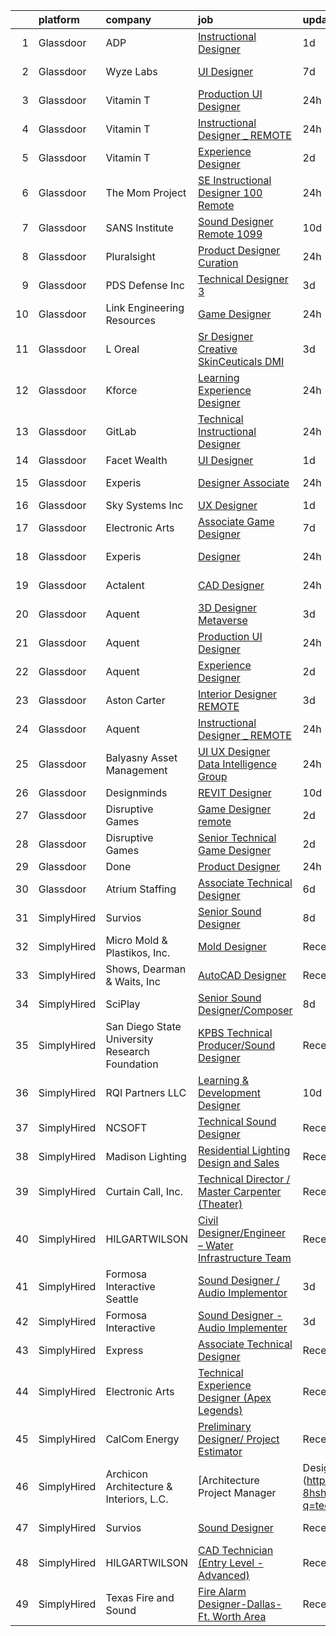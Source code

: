 

|    | platform    | company                                        | job                                                                                                                                                                                                                                                                                                                                                                                                                                                                                                                                                                                                                                                                                                                                                                                                                                                                                                                                                                                                                                                                                                                                                                                                                                                                                                                                                                                                                                                                                                                                                                      | update_time   | location              |
|---:|:------------|:-----------------------------------------------|:-------------------------------------------------------------------------------------------------------------------------------------------------------------------------------------------------------------------------------------------------------------------------------------------------------------------------------------------------------------------------------------------------------------------------------------------------------------------------------------------------------------------------------------------------------------------------------------------------------------------------------------------------------------------------------------------------------------------------------------------------------------------------------------------------------------------------------------------------------------------------------------------------------------------------------------------------------------------------------------------------------------------------------------------------------------------------------------------------------------------------------------------------------------------------------------------------------------------------------------------------------------------------------------------------------------------------------------------------------------------------------------------------------------------------------------------------------------------------------------------------------------------------------------------------------------------------|:--------------|:----------------------|
|  1 | Glassdoor   | ADP                                            | [Instructional Designer](https://www.glassdoor.com/partner/jobListing.htm?pos=106&ao=1110586&s=58&guid=00000181044bee1bb9c497f3e9d2a87b&src=GD_JOB_AD&t=SR&vt=w&cs=1_e394f5d7&cb=1653634494409&jobListingId=1007893636541&cpc=6FC5BA77C9A4CD78&jrtk=3-0-1g424nri3ptu6801-1g424nrigq0ta800-f252b2e9089fee01--6NYlbfkN0AR2uNjmkBsLhUbDGGe1Qsc_-HvGcpoGDKt9Hy0U0DCLSdHC2U1oG7umOo31-6EPHL_Brxb9JjT8xwIH3DvF6rmOyR4pq3Q8psivnmnFXUdroXc2ceePog5cuJIEjH1v78PtABvGOLeAFxGFN37qlFtKwLwMEapAt4hU4F435o-4r-QucPNez2kmuAC__Kf_4eDCzku3i3aHSmZZk_9hT7Z--p2f0GJerTlh7ysXnxTeclIOgF8mINXuFb6o9hEYbCBqZGUjKa5olkKatpI0FMFIYtwXEqNduMDEfOvPKwckcKZCCCxsxH73qZeoUf7Jqyj7rxOmYzb6Z_omBROJpGnMNLntnjbroWrqPI2q1Z92vFOHHJgTcCVXMV1ap1Fpe9hkB35zOSA8G1lIbvUdRaPhtkphRESg6m9Lh0dAI_SJAVzpw_iP5N4Xc2QBgMXyzhpvJEEoZxEdHyHUqy4rcIhPYqRKMD39PbgyTNr2JoQ5hmVNHzd_fnzjQfrVAylJGIgoZ7jPUxJrLdm_2YiZyPDhHsH7B7eDMttCK6TFkqjqoeEiKZ6mN2R2vg8ZEK2hcR0Q3Z-KRhHScc1w-8wi6WpT0QoXLjh64z0_JeZG-hG2liqihnmZDSaXbzEvHTUK3q54G-KbNL2SyefJmRELBUExP0vHfbJexJfLxvT0GfYsi1mxmSzHAxWUUkjouKBHmbaFxDsW5MButDytFTOr1htHQdaMeZqUCXoHOJmc0HXO-F6DifQpDkOiqTtZJQmVwczgrrjufrpsjgNHI2CxX7Y62ydQ8Hx0GUWGSirgKf_GEiLAP-_YoJWMXTOl9wqf5yTlr71TfGGHd-kaCTKA6sU-GScWJVAMxpMuaPBDo9KboKCvEd5YSr3Jrt9HJgRqXYikVA1qnRuobrDt9ynWjah_SSoXmp3tPcoR9HwdKiWI2o_M_RnPJXbkbv8bD1o_pVSiEXrQAiQP8vhQviYyhOj9laLj5FdgxzE3e7-EpewGq1TNBf2SIf3Y-YeluXcLrlz3w4pfOswtOSHMpk8h6NIVIdQiYOfOLxfbMck9DKlXccMX4BzNmFS6k7sRU-wVEqUgFb8_CnwpnlmQPITOmEGJ6RJVYFQDEVXmatZ0xEbJkdfUoTPR-W5zRWW5meHNii3xziZo8VktngCNMU-zTu2O3mjzfqvTmC6SorUXvbD_g%3D%3D) | 1d            | El Paso, TX           |
|  2 | Glassdoor   | Wyze Labs                                      | [UI Designer](https://www.glassdoor.com/partner/jobListing.htm?pos=130&ao=1136043&s=58&guid=00000181044bee1bb9c497f3e9d2a87b&src=GD_JOB_AD&t=SR&vt=w&cs=1_8636661a&cb=1653634494412&jobListingId=1007877852030&jrtk=3-0-1g424nri3ptu6801-1g424nrigq0ta800-ff07746c0d5c6f9d-)                                                                                                                                                                                                                                                                                                                                                                                                                                                                                                                                                                                                                                                                                                                                                                                                                                                                                                                                                                                                                                                                                                                                                                                                                                                                                             | 7d            | Kirkland, WA          |
|  3 | Glassdoor   | Vitamin T                                      | [Production  UI  Designer](https://www.glassdoor.com/partner/jobListing.htm?pos=111&ao=1110586&s=58&guid=00000181044bee1bb9c497f3e9d2a87b&src=GD_JOB_AD&t=SR&vt=w&cs=1_1cfa66e4&cb=1653634494410&jobListingId=1007896614953&cpc=654405A9B1E0A9F5&jrtk=3-0-1g424nri3ptu6801-1g424nrigq0ta800-5adc315e5e595a80--6NYlbfkN0DMrcEu7yrtATojKJA7cEzGQ3FdRGWLh0CZQInL4ECGI6k5tN82kdM0OKoro5eXmjrIH_8JlRMO7DBQl7AN6ytiq77Z6v7UeZ80BRvvDpHChSjzw3Q3ApckQPIGavq1FEmPD2jQSXj3otZXAP2SAog0uFopwqRyKmCCUqjnU-a7M52IOsrPrDlWSt7ZcopZGJNoIJnZU7MG_JBJivFPJc1KM_etcnH3Jgr4cxK1_jKaKNJR82Gn_Yp3TSGDeMZpV5UngbbrZgbEvSl5oeGUxrdbQ9ikqM4yeK6-ciOJT2fqv8hfLAv8VMHF5tkZf3gFgCZrvuJrw0EsInZVT9SsCb8SeTHIxhw6ENJjMu8tt2EHUvjvek0Fl7s9-uavZ0rRNuPlUVrmCkWUl0jaSXIEVrnaNfT8QyvrN4YdvEWKIm-64s2g7FUWjxOH6yZl_qbhPAJKr7zF4B1LWo9TRlAlUgsQ)                                                                                                                                                                                                                                                                                                                                                                                                                                                                                                                                                                                                                                                                                                                                                           | 24h           | Remote                |
|  4 | Glassdoor   | Vitamin T                                      | [Instructional Designer _ REMOTE](https://www.glassdoor.com/partner/jobListing.htm?pos=109&ao=1110586&s=58&guid=00000181044bee1bb9c497f3e9d2a87b&src=GD_JOB_AD&t=SR&vt=w&cs=1_b2d1d2e4&cb=1653634494410&jobListingId=1007895177205&cpc=3BA4CE39D5B5DEF5&jrtk=3-0-1g424nri3ptu6801-1g424nrigq0ta800-ae0ac043aa2ef5cc--6NYlbfkN0DMrcEu7yrtATojKJA7cEzGQ3FdRGWLh0CZQInL4ECGI6k5tN82kdM0cJmh4vC7GgiNjTyGYUv2f7jzhneocTZUNP5MWRuOhIBKkGGb1apBs74H8stAXYUrJeq3n16SI1jp3_rcni5BbWfN-Mw5WVZ6dMhlhX4ZdNeCH0wCtD1xOUUI6dyYokqZH7FPFcVjA_ecKSOTBemq62qvMRNDeqBxkq8kgmpmOFEufAjFCx_BdPxaW6uF0vsec6hbaMrDu_JaWQfTDoAmiCYkXP97wekk6iGukA2STVkQ7rO2Uz-VLxnaDV4LLkvjmE6qq479oXBfmKjovzz-y7NXW-YgKyEHD4MXBQLdQqSmnZFdhHl_M0SWFO9IC-WWXKp9OBS5L0qHrTnACxvNzPyQeexoShPExwBaECNRrb_zwHFcqpnW9ly0ilAbHPR7fUKu1BGigjGsO0U-E9SdyDH7PkabBeKqurl7chYY93o%3D)                                                                                                                                                                                                                                                                                                                                                                                                                                                                                                                                                                                                                                                                                                                                      | 24h           | White Plains, NY      |
|  5 | Glassdoor   | Vitamin T                                      | [Experience Designer](https://www.glassdoor.com/partner/jobListing.htm?pos=115&ao=1110586&s=58&guid=00000181044bee1bb9c497f3e9d2a87b&src=GD_JOB_AD&t=SR&vt=w&cs=1_a26b16b6&cb=1653634494411&jobListingId=1007889385968&cpc=C4A69CCDBB3B9599&jrtk=3-0-1g424nri3ptu6801-1g424nrigq0ta800-cc7fbc6af46726f6--6NYlbfkN0DMrcEu7yrtATojKJA7cEzGQ3FdRGWLh0CZQInL4ECGI6k5tN82kdM0OKoro5eXmjrjnWJRN5U6SbGEL9tSfC9mv23d7b5e5oy0alTP_YQeeg0BPGe1duFmDCpiHCQycXb7_ap8CmmzEuqThC5jBVNUCSqWyai221cS7s5uk8ZpaVhWMCnTcQpWi45Nr3PI61-vgV0BPP2sICy71SnpMLx_bv1bRonqD3-5GKqQYpOkWCRyBAhw1Hs3Cpi0odYUOswZ46oM2uLurpKYLNqerK07K5EL9rwX8t2xuAQjm-5qhnvkPz0OCBDKBdyl8gQk-i2y-0gNsQVXSqhq9HwZKi2Qtqa3hvahcri8fmnd83YKJaB6pLVW9Vntc3V3aOhUKpO9fNMZEWAgz9VLzWNkNiA-qZgqabtL8o11tGQ7ibpqRf_MC8vic5EDcn7Q792qO1A0M7gSKfR6gdD5S3tDRm5Z)                                                                                                                                                                                                                                                                                                                                                                                                                                                                                                                                                                                                                                                                                                                                                                | 2d            | Remote                |
|  6 | Glassdoor   | The Mom Project                                | [SE Instructional Designer  100  Remote ](https://www.glassdoor.com/partner/jobListing.htm?pos=108&ao=1110586&s=58&guid=00000181044bee1bb9c497f3e9d2a87b&src=GD_JOB_AD&t=SR&vt=w&cs=1_55be93df&cb=1653634494409&jobListingId=1007895516807&cpc=FAE5E775D180B2FB&jrtk=3-0-1g424nri3ptu6801-1g424nrigq0ta800-50173e1119afbbb4--6NYlbfkN0BDp_epf89aHDQhKpPegNJQ_ldQpEFZQsM9OcONMGxWx6pU56EKHF58QjVdAUvn2gUZNkPqlyfXKd8zzqIBNFIrY2Thx5tIDW2Mdia1CGonWdT_FOZlgqpiJoK2JiLeNSA6eR3LgImjfKFFyEFKT674QInKgvSn56mAHBhWJLqMQBRhue2v3WGTFra9hl7pdwJyqdGvr9WMb7wJtLLNhDIp5qBGh90ZZniwDrAiEzdBjijHu6L-4RUM2Ct9xgB2G-wQQGL7GYmvgyfvnVOba4amCEvomGphGtFSXEzn_4qIhMBwS8dkoA9uxMxj1lkzMFdefLwzw2K_6ijDKumDsyNEXz2vxbfljxqdAEQSTE4g6YwYDceigpfvh7OINar6cG5EpdmMHgcI1bnBxvPzvOs5v62nphEqELXTrGSeNf1ZTsE9MlnW9g-mUduWSorEholLVPOqWEKgyBZhAAN8IGeldF9kCPFdly3hnF_RJQf-8-ZlegVcWgbKU1soFE9HPC3p7tu011O_GNeBuxjYUt-yCbVFyG1cy2mMQH2GHV70YIHUoVZ6esYQbINm6M3PBN9LvCkbSnv8lBJlI6onOy7P)                                                                                                                                                                                                                                                                                                                                                                                                                                                                                                                                                                                                            | 24h           | Remote                |
|  7 | Glassdoor   | SANS Institute                                 | [Sound Designer  Remote   1099 ](https://www.glassdoor.com/partner/jobListing.htm?pos=125&ao=1136043&s=58&guid=00000181044bee1bb9c497f3e9d2a87b&src=GD_JOB_AD&t=SR&vt=w&ea=1&cs=1_ee646745&cb=1653634494412&jobListingId=1007868278827&jrtk=3-0-1g424nri3ptu6801-1g424nrigq0ta800-d1cba237f2f3cf9b-)                                                                                                                                                                                                                                                                                                                                                                                                                                                                                                                                                                                                                                                                                                                                                                                                                                                                                                                                                                                                                                                                                                                                                                                                                                                                     | 10d           | Bethesda, MD          |
|  8 | Glassdoor   | Pluralsight                                    | [Product Designer   Curation](https://www.glassdoor.com/partner/jobListing.htm?pos=129&ao=1136043&s=58&guid=00000181044bee1bb9c497f3e9d2a87b&src=GD_JOB_AD&t=SR&vt=w&cs=1_163096b3&cb=1653634494412&jobListingId=1007896053841&jrtk=3-0-1g424nri3ptu6801-1g424nrigq0ta800-94d155829fde0c2a-)                                                                                                                                                                                                                                                                                                                                                                                                                                                                                                                                                                                                                                                                                                                                                                                                                                                                                                                                                                                                                                                                                                                                                                                                                                                                             | 24h           | Remote                |
|  9 | Glassdoor   | PDS Defense  Inc                               | [Technical Designer 3](https://www.glassdoor.com/partner/jobListing.htm?pos=120&ao=1110586&s=58&guid=00000181044bee1bb9c497f3e9d2a87b&src=GD_JOB_AD&t=SR&vt=w&ea=1&cs=1_df53e0bc&cb=1653634494411&jobListingId=1007886826969&cpc=451933188B21919D&jrtk=3-0-1g424nri3ptu6801-1g424nrigq0ta800-e27037b3a3c06317--6NYlbfkN0BLQ6hkz6GMEPsiDV6dZwFY4wMBUE_AioakCFmtqBrqGrxCtQ4UOaWb1H3TF5yZ3thIc9NoNvgwMbenyPCCFy-WpDzaGVa7Ap7PHVyO0FtIRZqwlopsuhyn1ZtVhdLwN8nUN_pKLFw7zlYP8NylaQS3yCxMvArpcs-gRT25AumNFGoXgbmwXFVlQX7j7dPNMX8xjpOC-PjBZUM52T2tszugJL42YZxowJPtsZlDtWms8yGkbFac_p_oAZhuvK4p_anImdjBxcPUcQrYqgYzSKtFMG8XV97vXMunZTEvdiTgqEFT8vPEMTFmiRb1ap5hdBCxzkK3FjgYyo15UgWF9QHkcEO7CDvRtNBwR-S8g8IW6l7IXyh3XKhjYp_aghV1LpS5_WuRDsZKHfjMY80taUKC5tPpoK_Y1i7roupivhboyGpTR5J1kqSVwzah6Lm8SoFFwITbE1c6Eg0I4rEZ-DQQPjpryjcXDlykLGCKZZF3StIM-9S2FX4hgkzxJAP2M6_SmmA2p3S_yw%3D%3D)                                                                                                                                                                                                                                                                                                                                                                                                                                                                                                                                                                                                                                                                                              | 3d            | Fort Walton Beach, FL |
| 10 | Glassdoor   | Link Engineering Resources                     | [Game Designer](https://www.glassdoor.com/partner/jobListing.htm?pos=102&ao=1110586&s=58&guid=00000181044bee1bb9c497f3e9d2a87b&src=GD_JOB_AD&t=SR&vt=w&ea=1&cs=1_da44f0d6&cb=1653634494408&jobListingId=1007895046332&cpc=1641D5D5536C06B6&jrtk=3-0-1g424nri3ptu6801-1g424nrigq0ta800-bab08b7fb23a502c--6NYlbfkN0Bi59PLG-jaZxWB8GcNlFEjak-PLT4xOp0eHqHcFBwCFKYYVTHzP0Rnc5QgJR-JH1VJx929e_qIf5MtydOsPf3gJA99b_7LVJKZGboLaB8qxXuuGqZH56yaHO-7s0bJB_sa2qwce-d3mn174xDQL3-rTEHyXQDXzXJyteH8lYK6xMWLZQW-WluWnZQlW8sPsKwe8DVeIZVj-ICeWt3eG9V5DLEJHaH0syhX7OxcvmxWJkUwu6klOaZfXVNcUqHfsovY9np-S66TEZVZ3KZgRGHgzZs807_hDDMYxJGGclznryMxtKBH4DQZEGGrYcW1tDPDHMRoEIwusToTcEgUbjsab2cSgHooDCCIVKcVXBIy39hWhxfsMJ75Lei_J63CeBYBJMAGYSLcE9t0tqvthyZa5llB8P1i6HTyKu1bypICG6I9F_IZ3cxBR5SxRlVfUKAryE1WUqZhKHWJXyfcLT0BNKooJaRxmulqsnFd6mccYmI2GLiadcu-I9cfDw4fqhCt_nEW1ur5Bw%3D%3D)                                                                                                                                                                                                                                                                                                                                                                                                                                                                                                                                                                                                                                                                                                     | 24h           | Philadelphia, PA      |
| 11 | Glassdoor   | L Oreal                                        | [Sr Designer   Creative  SkinCeuticals DMI](https://www.glassdoor.com/partner/jobListing.htm?pos=107&ao=1110586&s=58&guid=00000181044bee1bb9c497f3e9d2a87b&src=GD_JOB_AD&t=SR&vt=w&cs=1_826168e5&cb=1653634494409&jobListingId=1007885835402&cpc=AC285F3A3ECA6BB0&jrtk=3-0-1g424nri3ptu6801-1g424nrigq0ta800-1869f02ba3e9a7eb--6NYlbfkN0B--xwTx5z5GtX4kwB4PKln9ei78TGhUZ0jXbBonS0qzEhzYeEaBt0GkTPTcdrr5Mm-Nb9vhJCvkiJAfwO_tOeYkGRIraKXWui21JxDofnfJlxl5zwQ8DzoK5DCKfZnXLdvVBkwPvU5SizHutTM7c1ErUgWlmLmv-nYNQ2iVcw0yi3T-crsn8fJyk_Y3CvSHcIaiYuBaT-XWJJEz__ErGAxeH73Ze4DAvFStjrCt37suXgrDmj0lX8WVwya41EqoH6IzA0TsLsSyBmkM02rN5JA8NWO9saDlaVDCFx3U9L9haA7Qs24ayZ4y2G31PrFT0IerBGsxDNNmE2wmYKeMwFrmROo4uroY-lM2WqCAQ84zvkAgdxgUOtG1VZb3Yd4QtwvLfkmdyT-ISaE4FNCPxJg_Gv6EZJldi-rf_9SAoBiUQn26N-FVZxmfNEO9qxtit0EatODb01OyUdq3tpi8hUrb9p0qAhHQM0PgflG0F_zvQlJkS_lZ_kd3M7dR2-QieAlrltDx1p11XK6fsmvj-i4LDWTsTUHCtU%3D)                                                                                                                                                                                                                                                                                                                                                                                                                                                                                                                                                                                                                                                            | 3d            | New York, NY          |
| 12 | Glassdoor   | Kforce                                         | [Learning Experience Designer](https://www.glassdoor.com/partner/jobListing.htm?pos=112&ao=1110586&s=58&guid=00000181044bee1bb9c497f3e9d2a87b&src=GD_JOB_AD&t=SR&vt=w&cs=1_e032642f&cb=1653634494410&jobListingId=1007894829872&cpc=A65DF3A704A48F9B&jrtk=3-0-1g424nri3ptu6801-1g424nrigq0ta800-e70df99b113fc1bc--6NYlbfkN0C5IatSLh_Ak1q39eQQoPIxD737RW9NeiYGvIRXkrLjEBkC4LI6KweF0vk9JRHgKW9XH5qauQOFmpPlgq4DT3hsHtXv7kV8TKz6-YDoLYWd6JrkrEnUa-BSXxuKA45WHZC5OLzCJ-ENiRb26iQjOFSWdjTKE0J6yL5l3JuTsGvRDO4PuJAkRtLIdcsCFGy-8vk1uuDojyH_s8D3zGEZ9OPMVxs0JzTamYU1hYoxllICLfm-EjaQdo5Qi1FiBEm8jDKl45uaRi2ncm6Vsy1bx7fWQW_gwys8WSbzmTZ9rkU2eGKx82TIIpW_AHyfXjGOTm31ouqHLSptohImRSJcRYFO9GXBqW6LhWn5cKi16OS8UVz7UVPZSH-T_QXjLhU_l9uT3p-Q5qayJyjlBlrDQazhvpPqx4a-yMprcr_3QIWkQ8ZJxcLOl6FiuKEIlJ4ColzerLUijJC9J7-wl-hVY4jq_dk4lyF62qe1LKT8u0Xf2gI1amk-s2KoBsSmsBSgWHv8D0Bfj4kzVD5Vx1-jXPFThePSUey2nafSCHIDrgTKh-ntkCtgII4zxotl__TLbeOzEon_b5R8V2aHOCHGqrycW9qgssoKjqFfzfByM4pOzw%3D%3D)                                                                                                                                                                                                                                                                                                                                                                                                                                                                                                                                                                                           | 24h           | Weston, FL            |
| 13 | Glassdoor   | GitLab                                         | [Technical Instructional Designer](https://www.glassdoor.com/partner/jobListing.htm?pos=122&ao=1136043&s=58&guid=00000181044bee1bb9c497f3e9d2a87b&src=GD_JOB_AD&t=SR&vt=w&cs=1_9d4cc71a&cb=1653634494411&jobListingId=1007896061504&jrtk=3-0-1g424nri3ptu6801-1g424nrigq0ta800-db32688c7d482578-)                                                                                                                                                                                                                                                                                                                                                                                                                                                                                                                                                                                                                                                                                                                                                                                                                                                                                                                                                                                                                                                                                                                                                                                                                                                                        | 24h           | Remote                |
| 14 | Glassdoor   | Facet Wealth                                   | [UI Designer](https://www.glassdoor.com/partner/jobListing.htm?pos=123&ao=1136043&s=58&guid=00000181044bee1bb9c497f3e9d2a87b&src=GD_JOB_AD&t=SR&vt=w&ea=1&cs=1_092cd41a&cb=1653634494411&jobListingId=1007893124412&jrtk=3-0-1g424nri3ptu6801-1g424nrigq0ta800-4861e9d5d0368dc2-)                                                                                                                                                                                                                                                                                                                                                                                                                                                                                                                                                                                                                                                                                                                                                                                                                                                                                                                                                                                                                                                                                                                                                                                                                                                                                        | 1d            | Remote                |
| 15 | Glassdoor   | Experis                                        | [Designer Associate](https://www.glassdoor.com/partner/jobListing.htm?pos=101&ao=1110586&s=58&guid=00000181044bee1bb9c497f3e9d2a87b&src=GD_JOB_AD&t=SR&vt=w&ea=1&cs=1_9271e8cf&cb=1653634494408&jobListingId=1007894777082&cpc=C90BE282B3FA86B5&jrtk=3-0-1g424nri3ptu6801-1g424nrigq0ta800-0a15dc2e550e8df7--6NYlbfkN0DWDf3A5gbeeAW_iY9GwMRM7FYB9LEmwxvc0ttZO31xV2LbxSGMD1aOMOomcEO5N52NHOnzgGQYnajqQG5Nxh7b3VPvua2Po3hvVNJuo81-1TW9yI1m21QydMJHDKlh6u03g9gCTBPMGKo3Xex4moimRgDkHvzu5P8LSHB8SRpNRw0hDfurd46X2j8gFDX94Tmc7yEerqZotqB_2SDqYGSNMIj0q0lpAXiU6ha6mOBSvywyKeIrG20CFLv2CmUCY3cMOhkU_54zvEmEuc8JRO6OCdbVLaJpvJiZIXgXc8eiK56qS0jBG9i-F9orHqQJb-Gfbc9kJhnhW0d02rE4wAiUCZBQugyCSA77W3123xGPWGMk36iHmNDaFr_iZu-CPj-dVBrq-6YnhkL7XqXLQMKH3skqzwiR1pQi_Pjmtr2dXSga97pue_iEm-R-fc6pW6jAy2s8nemkoK1hCYGHNPU3D2PbBvIR_KHj6OF-M88OMUoieLFEdCeDR7ispcmOTepyUI9yOECecw%3D%3D)                                                                                                                                                                                                                                                                                                                                                                                                                                                                                                                                                                                                                                                                                                | 24h           | Arkansas City, TX     |
| 16 | Glassdoor   | Sky Systems Inc                                | [UX Designer](https://www.glassdoor.com/partner/jobListing.htm?pos=114&ao=1110586&s=58&guid=00000181044bee1bb9c497f3e9d2a87b&src=GD_JOB_AD&t=SR&vt=w&ea=1&cs=1_07a424fb&cb=1653634494411&jobListingId=1007892590924&cpc=8795CF9063CD573D&jrtk=3-0-1g424nri3ptu6801-1g424nrigq0ta800-add3dfdf096a071c--6NYlbfkN0Bb14AWJKlW1v57KjlSVHxXX3dnQvJtzBErd2CROt6H_tj3-7OIg-IfXQOONyn9wu1j5pKZQe6r0tGGBLYQ5ClvZsi1tgD_TCecOqmmbrT68qGzxlf-WaHNAYvOIni7eXNKdGQpvdxHh5-fWPSjmdepkwKby2ZUuQD4N2RX3I3HJSBcu0eSOeA8kX6pjRqiwmD593a1cZprjrdNbAQB3K3LX22bdcKVyON6ZFcNpJg8jqhbFhAqEZ4NBp841Pk0US7NQnlFDpCk2DoQCsASzAgzXTvNRmOOmdl-R8765vi2XQHDUfKK8c5H5SXhZtPlnhphzYq88hWWN9rl-rMZ4zueA5eU-E2bx6CchzwAOJPpIA5df9s97jcPPMCEkqaYKxWv6IFZBTSr8oaQReqO6qIBiWZgBQs8lGhddtqgmGsQoSWmeepSF7IQEWLt1Ch-1JMVvzoYHS-6okrCPxu2KqNysTmW1dc_6o11eCYugpWtRINOcjdYlhza69pJqDwLbQVYz4ZOLTBuCw%3D%3D)                                                                                                                                                                                                                                                                                                                                                                                                                                                                                                                                                                                                                                                                                                       | 1d            | Remote                |
| 17 | Glassdoor   | Electronic Arts                                | [Associate Game Designer](https://www.glassdoor.com/partner/jobListing.htm?pos=127&ao=1136043&s=58&guid=00000181044bee1bb9c497f3e9d2a87b&src=GD_JOB_AD&t=SR&vt=w&cs=1_67b62555&cb=1653634494412&jobListingId=1007878043067&jrtk=3-0-1g424nri3ptu6801-1g424nrigq0ta800-d65fd0d6827e13a4-)                                                                                                                                                                                                                                                                                                                                                                                                                                                                                                                                                                                                                                                                                                                                                                                                                                                                                                                                                                                                                                                                                                                                                                                                                                                                                 | 7d            | Del Rey, CA           |
| 18 | Glassdoor   | Experis                                        | [Designer](https://www.glassdoor.com/partner/jobListing.htm?pos=105&ao=1110586&s=58&guid=00000181044bee1bb9c497f3e9d2a87b&src=GD_JOB_AD&t=SR&vt=w&ea=1&cs=1_fbdce31f&cb=1653634494409&jobListingId=1007894857963&cpc=009A9C8147DF705D&jrtk=3-0-1g424nri3ptu6801-1g424nrigq0ta800-aa365052103a89b2--6NYlbfkN0DWDf3A5gbeeAW_iY9GwMRM7FYB9LEmwxvc0ttZO31xV2LbxSGMD1aORT1Fha6E5J7AFgjIZWNHmh3BnSb5IvgmvtR7OBotPT8w8U4gE5uyDz6Ul7Ts_brMgQEc8XTX0bQ515sDKJJBAonLBbREWXAw6q6RspMkkh6maXBeb9kl0GhN3nvTmdqVp4jmIvtwuX0OUV8sdxsJcDtwyy5ebWtSXNLRL0Xp0rlWOds4p2dmM8iKpOGeqhu_Nu-_TXJfDEHGLgYeyeZZE2KwRAVgaWXngo56uBnIbBdNU8pl_UUd2Gytjk4KA5yIffW0Uce86y5poiWYej-cypmpI1Sx5ttd5eCocmeoVyxMCgQFgem8uDo-u-im88VmYpmVGiLlmEF7EF0ZvZgUgjjrsAqNzFf1MvSL5M4_Nq-shIrA8mhmmkiiRbh2OPSDE2PoRFwf3cyOd4oKpTWxPEpqIZ1KtiRZLDuvNKvIfn5zMlPh1r21twjuxW4tBxYVgxS4zwK5d3OHv44dqIAbJw%3D%3D)                                                                                                                                                                                                                                                                                                                                                                                                                                                                                                                                                                                                                                                                                                          | 24h           | Corpus Christi, TX    |
| 19 | Glassdoor   | Actalent                                       | [CAD Designer](https://www.glassdoor.com/partner/jobListing.htm?pos=113&ao=1110586&s=58&guid=00000181044bee1bb9c497f3e9d2a87b&src=GD_JOB_AD&t=SR&vt=w&ea=1&cs=1_897bf91a&cb=1653634494410&jobListingId=1007896556278&cpc=6FC5BA77C9A4CD78&jrtk=3-0-1g424nri3ptu6801-1g424nrigq0ta800-e6804520c3c308f2--6NYlbfkN0ChYVx_I3yfZ_JDY3EFoivtqvi_stwnZ_kRt8Dowt_l_d1ydueao4NE-oUleRJ4yhiI3MyQEHBf0herpmbvlAxcdtxg77FUarTN6d6Og_jaYD-O1V_9JYB63YnJU0haYo1K1IEBXUEXipwTfP9eUGcW-ee7qgJSyZylxwAYdWkP6isPSVx5GJZIDxdbAbU0VlWBx8X7YRT5wIth3V3a-mtYet24TfB5rn1A8WV_yVZs9bA9yLSHYXeBP7RBdPJh3uzIiqYfqc5QL1PtdWXil1Q4O29Zfa1Y5dOA6JH5fSgzrRyDTd_bV8z-mDeTaYx4u_-tmA5VmhcC5SimD0VrQvPLZwoaWaLofdY1YQo9_f-J02kywjcI5LKTSv0dThiNSHVZIFYjclCnxB2Qqrhh4QVhh4VVRHGdGsVnsLZWET8LDQE1AmsQp1wUZUwsNONJ6MzQc2Cem9m8RIFmbB79jdjhmk6n09f2JgBIEs_Nn_3zJ_khr5ijuxyw9ecT_nYQEeT9iy3MRC2bHTdVcOgBoMLAqKhpKocj7wte1IO-_IIIzQrmBMn59gqe_4ZF-3VAwKORhQsdMBEsgAJX6KH5up1JqJMQjt_usEIxKQ0BdNks4dJ_rXtr1qs8gx8qkx-vnPGoSoCWXlULTv7ZGOGbG8lUx1GLPjjtuXC23zFbE_nwiziQdo0CXkvx9glbq-xoVWYxGEr0KUwU73XlWUlUYiNe2nPsaUa6HlBssPYYd83jwQooiFZVBqIx4zJxa3w8W75KWP-0fIjxefn1UN2EcpjJEBvYJqvaO8fI18GshuusuyxFVMPbANkOoMg6Bk0RHTvRTY9KZb3H4zEUm1gSy9G8D-Ma5HFr2EPEHQPEcTz-tOWAKNDCAtvcUNXz_Rd8m30BLLKvNHVS5LG9DhwfzgLU81O402iBn-iyp6w6VDThG5rCjhJ_jNtWITi5pMowuGhWqzVu5fyIdcw-yv3Fca5fVZ-7EizYiBlve9cGUYnQ7A%3D%3D)                                                                                                                                                                                                      | 24h           | Reedsburg, WI         |
| 20 | Glassdoor   | Aquent                                         | [3D Designer Metaverse](https://www.glassdoor.com/partner/jobListing.htm?pos=121&ao=1110586&s=58&guid=00000181044bee1bb9c497f3e9d2a87b&src=GD_JOB_AD&t=SR&vt=w&cs=1_b4263cfb&cb=1653634494411&jobListingId=1007886056639&cpc=9908D8D4413DBB8A&jrtk=3-0-1g424nri3ptu6801-1g424nrigq0ta800-14aa0cad468b6434--6NYlbfkN0DMrcEu7yrtATojKJA7cEzGQ3FdRGWLh0CZQInL4ECGI9gD0Wolx9R2EDT7B77c2cTOkqdPPTYkDVyLVTMGgquo8-bW2Wreiha8aW8KA5H5On8A5p21At5MVpdm7_K3oMiZi5EkWnNyrft4BYW92PgGQjQSKbZDUzrGaH7LvlgHbf---VM5itgNyGFBTF2EeX8uIkcoHfAajzV3QzK5KDUWYMWZRDDQ7UqSXJaKhbhbpdPMAtKCIDB_J-IJVmBsEZoleFmLgOkMrwcwdkO7kXQHHVOo3GoZkrrdsTlMUZjp11W7a0XRF4iWtnOm0oAgcTyjlQ_WIuqbzE10qczbnZV1uR2zOhThRoOUKTUYW5LGxQ8KHQ_v7VLlaJFNAgBSJqiAjhJcjCMhTpsaiFzuq4m-it8OAQSJxd9vOBWSxaukHMHPa1-zis0AZ0_MlsICokb5MhBSQV1UfF8G9J6x1vWiDIvbCS7uO1IbfWuQdaprMmHRdWXhY_OMnZvarHvGxBk%3D)                                                                                                                                                                                                                                                                                                                                                                                                                                                                                                                                                                                                                                                                                                                | 3d            | Remote                |
| 21 | Glassdoor   | Aquent                                         | [Production  UI  Designer](https://www.glassdoor.com/partner/jobListing.htm?pos=117&ao=1110586&s=58&guid=00000181044bee1bb9c497f3e9d2a87b&src=GD_JOB_AD&t=SR&vt=w&cs=1_cc444492&cb=1653634494411&jobListingId=1007896731831&cpc=654405A9B1E0A9F5&jrtk=3-0-1g424nri3ptu6801-1g424nrigq0ta800-911a88bd1bfd4a93--6NYlbfkN0DMrcEu7yrtATojKJA7cEzGQ3FdRGWLh0CZQInL4ECGI9gD0Wolx9R2EDT7B77c2cQa9fwKukbhngvOpkj6kgedhkXDLag8Zwlr4a9P1fcHDW_D-B2z8Gd1ecVwBJUPPViPjMcaGoXdmaggOoUtCL3Ms7Pugy5Q1D-OzxKJCxttONzUIOi0zypE7fxfKPhb5cFmzxqjRzhQdd0eyu2iAOeLsAQc9dq_38Zc2G08YiN_CTTz3d2S5Q7M5ktOLdSQRY6VpbkbnKaMONa5dtAOVV8Cr_5iJL5bkV6nEE993Md9lCWzLoKyj2bIdhR8b2JOmMnDMBZAh89Txn7lOMcGwkIU_U0t2o-nbt2qFeOaYDw0itTxJjoBahcM5noz2EUMIS0es9rX7437H6-LW8yEm7ATT9w0hvRWKoXPFNffNAVdPm9Qg2FR__rkfV9IEfd0qIUQN-pbISCQUg%3D%3D)                                                                                                                                                                                                                                                                                                                                                                                                                                                                                                                                                                                                                                                                                                                                                               | 24h           | Remote                |
| 22 | Glassdoor   | Aquent                                         | [Experience Designer](https://www.glassdoor.com/partner/jobListing.htm?pos=116&ao=1110586&s=58&guid=00000181044bee1bb9c497f3e9d2a87b&src=GD_JOB_AD&t=SR&vt=w&cs=1_354b4eeb&cb=1653634494411&jobListingId=1007889465071&cpc=334ABAF5D42DC775&jrtk=3-0-1g424nri3ptu6801-1g424nrigq0ta800-3e566c6b2daa9244--6NYlbfkN0DMrcEu7yrtATojKJA7cEzGQ3FdRGWLh0CZQInL4ECGI9gD0Wolx9R2EDT7B77c2cRhPlL5KYlYCrFDn3cTnmNW4LnYevwTJPOlhQKU7xbcNdiSN_qGM2-bmoObsWcHto_mc1AHozfw1ZEARUTfv7SZjoGTsUNFQBnAoyFSf-IiYvQFBW0Zq4TC98ROIHjUdJRW-Z1gxDhH30fTKZXKXG2EeG-PiYgFMXm58SjOoXd2GMngfBAd5uKe84P4qlIw1snNGUW8F5o5y9ucK59Ga7m5kkIapISmbTyc5lU1bF4daW9lS6SHNezk7Lq77MuKL7kgeA3BmTzI3hn1yrKfW24qCt6X9gsNNsKqqmdWOU50YH57CPE2WVmA79QE_CVHUZ_jMybhaZTtTkcdOTLQzFu1Q6xUFYNBXd2_TdmI8yEl1xu2X3TSUGjq0HP0CTr9BqhoNs9bt_nH7Q%3D%3D)                                                                                                                                                                                                                                                                                                                                                                                                                                                                                                                                                                                                                                                                                                                                                                    | 2d            | Remote                |
| 23 | Glassdoor   | Aston Carter                                   | [Interior Designer  REMOTE](https://www.glassdoor.com/partner/jobListing.htm?pos=118&ao=1110586&s=58&guid=00000181044bee1bb9c497f3e9d2a87b&src=GD_JOB_AD&t=SR&vt=w&ea=1&cs=1_b120de9a&cb=1653634494411&jobListingId=1007886829702&cpc=AC285F3A3ECA6BB0&jrtk=3-0-1g424nri3ptu6801-1g424nrigq0ta800-39babbe18e48ca7e--6NYlbfkN0ChYVx_I3yfZ_JDY3EFoivtqvi_stwnZ_kRt8Dowt_l_d1ydueao4NEv8X4QANiVn_b-rJMh9M7b56eF2Al7b7ViGrv7rj4HP7VxZC38X1eBru1TMitPIOZvHyvt1_AmM7YjeqV8JvsNNrOQBKnVjoaork3qrAlz63P3VO9siVIJ0jZnn58Hy_9HJROXs_KN6wDVXo3gyjyXXFKNoPXUI8XY02Qq7vQ3uEQVKUEYDFnaz69YeAa9ilx3oQ16Gb2_aRIn5Z-lbckDwTSngQFZMOI9hfqLzdjq3FBqH0ZdpzRxTnivb5D3Jd3ZJggj4FGaedn_eBAScLyLIYGgBmzWW0xgPa5SH1W5NvGsineMRJCf5QbasSGbq9f8EPoTIhuKX21Tc3peRpeYD4uWNJ2zjYcPOyRzaF-7bTF5xFQ5t9nM78Ro8ucLfrv0k293fE1ckcD4Tx94h8spKMJ3838w-HGBfGUjqjqLUsbhGFlOy_ScSz0_lcE15virSUqo2mf05YUmvC3qQx41N1nD55by42DoJDYTh6-0CKye9qr22yD6kqUDBwS13VSwm7z-7hcXutWEXvyTB9E9w_BRSc0T3Awz1KILxN0q0-yUDgJ5xsgx4TM6WhmbP6O5X31G1nBMrQEU4mJkqbngZzS-7BUJt9OpSzw1DVI5LcvK0GcPOEPdB7x5qa8lP-50EGJ0LMhgAgGLj09P_S9jbAdUP81L5tkRpbQy22iyxK8N35QB5epvDKMh05v4_oxE9v1WGBaWkch4lPRI8UYAZiDurpzhXVePPvarf0SO-FYmEmpVHmPZhQAAEaoCkIXeQmJWIXs8lmx-D-9Wou_MJAK42QXbIslT-vlUqJZ0QZHJeI_Sx0g3FeYPjdwHz6OlyHno9e592KWYIVjGUCG-Pj9eG5obr1hBFz9oRczYIjUF9mFOeZdxfAF8_LStxuF9S18ixZj1us%3D)                                                                                                                                                                                                                                       | 3d            | Los Angeles, CA       |
| 24 | Glassdoor   | Aquent                                         | [Instructional Designer _ REMOTE](https://www.glassdoor.com/partner/jobListing.htm?pos=110&ao=1110586&s=58&guid=00000181044bee1bb9c497f3e9d2a87b&src=GD_JOB_AD&t=SR&vt=w&cs=1_7612ef7a&cb=1653634494410&jobListingId=1007895205434&cpc=FD1C1DA32C38CFA7&jrtk=3-0-1g424nri3ptu6801-1g424nrigq0ta800-01ee832c7e654391--6NYlbfkN0DMrcEu7yrtATojKJA7cEzGQ3FdRGWLh0CZQInL4ECGI9gD0Wolx9R2v-Aex0-GK07oqApHpss1W7XkqYXsrgZKXKilqMbqSNVyfYWir0zBoAP6uB8oWqYrUfBsrC7R5T65MpyWj1RMZcP6ZWM4UMSc0IJEVMxHje-0L9B_hfdVeLx68hBIyv1SheP3AwOYBkGnUz15I6BjtpQSO0Nm-KM8mPhfjSTtU-L3bDuaqN6QS7JiQwAFQ4vzKFRxBdyu2Tp1HoXldrR3rTk2AEVnKaNukLiTJ-5m5X0bHKxDMOjzMao0LINFFNzJlS3iQ3LLWTg8AK2hDsB7GMh6dd8VOiOJ1RKB_rxpvGEmerboaceqR9ZeTv3Yq4LhqQpalk-LutYQoAb0WffxN8YwaDEK4PnWkG7hgGw_DxIuN4IV9N04EE8f_eVCyBtQYDu3KN7NH6ppVkFdM7MfrfVyMzzfZtfy)                                                                                                                                                                                                                                                                                                                                                                                                                                                                                                                                                                                                                                                                                                                                                    | 24h           | White Plains, NY      |
| 25 | Glassdoor   | Balyasny Asset Management                      | [UI UX Designer   Data Intelligence Group](https://www.glassdoor.com/partner/jobListing.htm?pos=128&ao=1136043&s=58&guid=00000181044bee1bb9c497f3e9d2a87b&src=GD_JOB_AD&t=SR&vt=w&cs=1_1ae5498e&cb=1653634494412&jobListingId=1007895364723&jrtk=3-0-1g424nri3ptu6801-1g424nrigq0ta800-136eaf0a16c6b24c-)                                                                                                                                                                                                                                                                                                                                                                                                                                                                                                                                                                                                                                                                                                                                                                                                                                                                                                                                                                                                                                                                                                                                                                                                                                                                | 24h           | Chicago, IL           |
| 26 | Glassdoor   | Designminds                                    | [REVIT Designer](https://www.glassdoor.com/partner/jobListing.htm?pos=104&ao=1110586&s=58&guid=00000181044bee1bb9c497f3e9d2a87b&src=GD_JOB_AD&t=SR&vt=w&ea=1&cs=1_9bc49655&cb=1653634494409&jobListingId=1007867689176&cpc=14D5209370AEC984&jrtk=3-0-1g424nri3ptu6801-1g424nrigq0ta800-6037e18d99035dbc--6NYlbfkN0AgtJyK_mEgm6Ks_13l5EY6Ww8M__6-LUAHFTnOAsRmGzvjb9BzxYsGSQCKtO9_2sqJaVS_feTih11JTo9k9ZZMSaRP2PVh-JHlmczoZsuB8_w8alTCtbKqFJqB_HYSnVBfQodnMTYqQQK2tb6Hidm-46YVRbrdVgJ36DcQBbfANKZvPVdoNDLgZTBAz0_dQPC-Mboq69d3NsKeYDhg_Dbd0q7qYma1oJbjP_nK8iAhvAz3GK6F0uSusHYoLGygTW4qfxE4b0eSs6ffwhAeqvAuWRrR2k8PccqCky9Eji6ovz-jcZD6NIuztl9eJ4iXdC_K9Rg9v9pGyhWn0oJg3xnZ_g2WSQ3XCgSjP3xg3EBo6MB2JtlzLvTdJVOM53e10bsZOqH76RHKuyN80n12PXo__7ZOoSEAi3f6KkMJZo_uIbGjZb20EM8AVPYUQl3klPDZjEhkI4EE91X_VS5B6yjnHBSSPDSjpn247Hu7SG9_m1-MI3vddmi4VAULwiBDXiY%3D)                                                                                                                                                                                                                                                                                                                                                                                                                                                                                                                                                                                                                                                                                                                  | 10d           | Remote                |
| 27 | Glassdoor   | Disruptive Games                               | [Game Designer  remote ](https://www.glassdoor.com/partner/jobListing.htm?pos=124&ao=1136043&s=58&guid=00000181044bee1bb9c497f3e9d2a87b&src=GD_JOB_AD&t=SR&vt=w&ea=1&cs=1_bb5b6399&cb=1653634494411&jobListingId=1007890195898&jrtk=3-0-1g424nri3ptu6801-1g424nrigq0ta800-211f714e6df07df0-)                                                                                                                                                                                                                                                                                                                                                                                                                                                                                                                                                                                                                                                                                                                                                                                                                                                                                                                                                                                                                                                                                                                                                                                                                                                                             | 2d            | Berkeley, CA          |
| 28 | Glassdoor   | Disruptive Games                               | [Senior Technical Game Designer](https://www.glassdoor.com/partner/jobListing.htm?pos=126&ao=1136043&s=58&guid=00000181044bee1bb9c497f3e9d2a87b&src=GD_JOB_AD&t=SR&vt=w&ea=1&cs=1_d0b2f2c0&cb=1653634494412&jobListingId=1007890195917&jrtk=3-0-1g424nri3ptu6801-1g424nrigq0ta800-9fef387db2c940dd-)                                                                                                                                                                                                                                                                                                                                                                                                                                                                                                                                                                                                                                                                                                                                                                                                                                                                                                                                                                                                                                                                                                                                                                                                                                                                     | 2d            | Remote                |
| 29 | Glassdoor   | Done                                           | [Product Designer](https://www.glassdoor.com/partner/jobListing.htm?pos=103&ao=1110586&s=58&guid=00000181044bee1bb9c497f3e9d2a87b&src=GD_JOB_AD&t=SR&vt=w&cs=1_0b367566&cb=1653634494408&jobListingId=1007896596008&cpc=F1339989C5CB8906&jrtk=3-0-1g424nri3ptu6801-1g424nrigq0ta800-62694e3607ed607e--6NYlbfkN0C-LxO6OzFeyYVxZOsqOoGVZSPgtH8WHva8NWd1WDVRmqXupYKp1xC7mBY477ooZpLSbW9f2GHbcWvIeALBGdza5CccmxxfJIlOcVioI_zaq_nlqjoAI9qWq4AcwmRasbYh3PVdAmo-nd2dfN4TyJGlDH__UQKqaR9AQZwfwL5gEGZlNmtrP0nIZZcyiivmOFl8KclvDNm1LjSjul7UafMm_jXBI2EUtOD4tqA9L6emNe_s6ukhjuCK1MPvWZ9aFxzkyZoWZj4A30eQh4rmcdBNpBEl_QYrYRd7MNmFQ1DGI-3WYxI2nvX_fTKeeWsNb-3UFlGo5q2J26iwC2hPjSPJqJ-OUcFBWWBgnJXtNI64a9BG5mo8JNz1Gm47XpJTloNYt9VYiQe660geWo_-WfMuOJrKp9Vhkc7uvenJDwTD8RD87AXY7s4dz7O5tXwotZVnMTv4nyJ11k-zUtMB7EXWG2tvvMnDoTdOLxtGlzcFAzW49k5H_083d39XSoQ99kp0iCPeIBEs0rg43XgQtK2uu5JpNy5_1G12ZBOIpSpm1nJe5Cy_CVZEPSe3Wh2z9UAun9WMdrX9bV78qfBjQPWi)                                                                                                                                                                                                                                                                                                                                                                                                                                                                                                                                                                                                                                   | 24h           | Remote                |
| 30 | Glassdoor   | Atrium Staffing                                | [Associate Technical Designer](https://www.glassdoor.com/partner/jobListing.htm?pos=119&ao=1110586&s=58&guid=00000181044bee1bb9c497f3e9d2a87b&src=GD_JOB_AD&t=SR&vt=w&ea=1&cs=1_6b3f907f&cb=1653634494411&jobListingId=1007880170017&cpc=C4A69CCDBB3B9599&jrtk=3-0-1g424nri3ptu6801-1g424nrigq0ta800-f237776fd22738f5--6NYlbfkN0AJVhJRw9wUHBCF8R8adMoLXwMaKLwknIknnYTuOdK23DV61sywQ-0ewnDTWuO3HePqImtqsjoNtPDW_B3XVpDVx4fzCAFTy3MdCNsQmV1V8laDHUQzF_UGQAmPUwHfsS1Ic-yE-b_61wiTNjJDx7KWjlzRB2PgYAKQei_0dlpypzQ4pJX9Vvb3rzX02Dp5OtYULkTtMIkqgoRxYszI1mBOGXz87h9aBqyZUijKx6a5lpmOmqMXiJrCymNTyshg6B_Tf8lyCUFwPTuT6h2dIfcRVxyUGTdaxQVr1uqdr_Fzt0aP-jGoiCfuQHkpeCf8DkDrfykJLQqPsrX3GWDO0dmqGLiMbQxwBt_NGvnxEK_DWoEyBbIpl9FxSMzT18RJiA_jk_uvqEeN_-BFYyIIMPMxNJqNOYjRNjDDoM1g-pTHwUNf0LWCyA8Tv53aQ1UBO5B2vrhcQ-9m4pErf9qV6IP0Wc1jBd4q-AUFWoI7rOAjOkGBufRlVx5rwl0KNUN3-sMWHHycoyFVQCnkVdPypbBnCko61Xt7hrCfHfJ4Ndv_7zbkj0k7ywK-efXzSs125yxIv6fBi4Tk1z0_ksS4wQl7GThJxzCgo3bPoonqHryuv1GH7YJn0m3VH1HaKs2l2QD9YgDSpRzLbJ24Zmu1vY9pPGboQeE2el08USMBKOOufkgxQbqDDSuOE55v2m0c9lEMjTRU0S_6Ot9SCIIzzGCByFcdtA_DIY8plSoSxhQ3LVnMOk2vmhFHkfOdLXeppmAraXyShsTAttzCwblwnMyjRVVdT-lv7oA8vK_JFCt0ohqZUV4zQLNAp7HrKtxG-1jamu_-UQLt4gpxB779D-LmcLRmqj706EECjV1IkbpKg11FNqZvkLK9lC5ylMEyfKiT1WB6DIrUI5CqfNbCiYHmn405s66VSkbiPcKxW6FrrTl-uoPh9QdmSDwiH8k29NZ1Fh1VPH32bVUJOL2BGpCjyzO4IvSZMnI629YS-TFqHAfwmO6j44GA)                                                                                                                                                                                  | 6d            | New York, NY          |
| 31 | SimplyHired | Survios                                        | [Senior Sound Designer](https://www.simplyhired.com/job/NxLskVbDEEyz5rnquKV8u-TjGXCUcoOZNYsPIwioZokaph1sHuJM7w?q=technical+sound+designer)                                                                                                                                                                                                                                                                                                                                                                                                                                                                                                                                                                                                                                                                                                                                                                                                                                                                                                                                                                                                                                                                                                                                                                                                                                                                                                                                                                                                                               | 8d            | Marina del Rey, CA    |
| 32 | SimplyHired | Micro Mold & Plastikos, Inc.                   | [Mold Designer](https://www.simplyhired.com/job/oBLU09SpOd3l-l0au8lM53k9IPUWA3GF5W-GRnr3dBuO9FTCOBYWJw?q=technical+sound+designer)                                                                                                                                                                                                                                                                                                                                                                                                                                                                                                                                                                                                                                                                                                                                                                                                                                                                                                                                                                                                                                                                                                                                                                                                                                                                                                                                                                                                                                       | Recently      | Erie, PA              |
| 33 | SimplyHired | Shows, Dearman & Waits, Inc                    | [AutoCAD Designer](https://www.simplyhired.com/job/B8_8VEFdlcPBMw6_1VE5ai76aAgczhowQChtLkL8BGaviH7yOUqyDQ?q=technical+sound+designer)                                                                                                                                                                                                                                                                                                                                                                                                                                                                                                                                                                                                                                                                                                                                                                                                                                                                                                                                                                                                                                                                                                                                                                                                                                                                                                                                                                                                                                    | Recently      | Hattiesburg, MS       |
| 34 | SimplyHired | SciPlay                                        | [Senior Sound Designer/Composer](https://www.simplyhired.com/job/MFRkWFxMfYfHxn1BijUSjkZo0C-Bv5a8G2ysJXs28cOhYb7VjQZ7eg?q=technical+sound+designer)                                                                                                                                                                                                                                                                                                                                                                                                                                                                                                                                                                                                                                                                                                                                                                                                                                                                                                                                                                                                                                                                                                                                                                                                                                                                                                                                                                                                                      | 8d            | United States         |
| 35 | SimplyHired | San Diego State University Research Foundation | [KPBS Technical Producer/Sound Designer](https://www.simplyhired.com/job/VSycAS3T0QxIBgCqrb-0WeaHyAeO4RoQPlpkQtMGdq8D6eLIAilSTA?q=technical+sound+designer)                                                                                                                                                                                                                                                                                                                                                                                                                                                                                                                                                                                                                                                                                                                                                                                                                                                                                                                                                                                                                                                                                                                                                                                                                                                                                                                                                                                                              | Recently      | San Diego, CA         |
| 36 | SimplyHired | RQI Partners LLC                               | [Learning & Development Designer](https://www.simplyhired.com/job/oh04zcNws5FCh4OzdbvxWmas471NLmPsOpkiDMyjooUXZAKqUaJGfg?q=technical+sound+designer)                                                                                                                                                                                                                                                                                                                                                                                                                                                                                                                                                                                                                                                                                                                                                                                                                                                                                                                                                                                                                                                                                                                                                                                                                                                                                                                                                                                                                     | 10d           | Remote                |
| 37 | SimplyHired | NCSOFT                                         | [Technical Sound Designer](https://www.simplyhired.com/job/FQl_zYKxF949i5Kc64WU8Sps5CyI8gLDId3UB0XyILlEA6wKSM6Jwg?q=technical+sound+designer)                                                                                                                                                                                                                                                                                                                                                                                                                                                                                                                                                                                                                                                                                                                                                                                                                                                                                                                                                                                                                                                                                                                                                                                                                                                                                                                                                                                                                            | Recently      | Bellevue, WA          |
| 38 | SimplyHired | Madison Lighting                               | [Residential Lighting Design and Sales](https://www.simplyhired.com/job/1iwkIYVupilnFZv6BeCWQUvs8qBkrVYf9ca6ZaZMAniVAhlqiyjL3Q?q=technical+sound+designer)                                                                                                                                                                                                                                                                                                                                                                                                                                                                                                                                                                                                                                                                                                                                                                                                                                                                                                                                                                                                                                                                                                                                                                                                                                                                                                                                                                                                               | Recently      | Madison, WI           |
| 39 | SimplyHired | Curtain Call, Inc.                             | [Technical Director / Master Carpenter (Theater)](https://www.simplyhired.com/job/020ydjTGh2pnHKCFlfSS3j0giiiES4bbbHoobQVCIirPjgWRqJdlbw?q=technical+sound+designer)                                                                                                                                                                                                                                                                                                                                                                                                                                                                                                                                                                                                                                                                                                                                                                                                                                                                                                                                                                                                                                                                                                                                                                                                                                                                                                                                                                                                     | Recently      | Connecticut           |
| 40 | SimplyHired | HILGARTWILSON                                  | [Civil Designer/Engineer – Water Infrastructure Team](https://www.simplyhired.com/job/j4w1BLkl7gau61sD7Utiu5Tgw5qqXN9FjBM4nEvl_dwolkVcj84CEA?q=technical+sound+designer)                                                                                                                                                                                                                                                                                                                                                                                                                                                                                                                                                                                                                                                                                                                                                                                                                                                                                                                                                                                                                                                                                                                                                                                                                                                                                                                                                                                                 | Recently      | Phoenix, AZ           |
| 41 | SimplyHired | Formosa Interactive Seattle                    | [Sound Designer / Audio Implementor](https://www.simplyhired.com/job/vlF4rzpIgemNyADbSUoWC36FtYYh2ouWspqfTFtuxzveh07-6RCwmg?q=technical+sound+designer)                                                                                                                                                                                                                                                                                                                                                                                                                                                                                                                                                                                                                                                                                                                                                                                                                                                                                                                                                                                                                                                                                                                                                                                                                                                                                                                                                                                                                  | 3d            | Seattle, WA           |
| 42 | SimplyHired | Formosa Interactive                            | [Sound Designer - Audio Implementer](https://www.simplyhired.com/job/E63_BRjyLumhk01Bv7mOuaoR0vafXGhLD-NTsS2e6CEpoHi4FvqYnw?q=technical+sound+designer)                                                                                                                                                                                                                                                                                                                                                                                                                                                                                                                                                                                                                                                                                                                                                                                                                                                                                                                                                                                                                                                                                                                                                                                                                                                                                                                                                                                                                  | 3d            | Burbank, CA           |
| 43 | SimplyHired | Express                                        | [Associate Technical Designer](https://www.simplyhired.com/job/JFVzajq_6nnp5am-ftDIz_nOeZVcxrxOsPRP1WuBL8tPjRvrUlVCVw?q=technical+sound+designer)                                                                                                                                                                                                                                                                                                                                                                                                                                                                                                                                                                                                                                                                                                                                                                                                                                                                                                                                                                                                                                                                                                                                                                                                                                                                                                                                                                                                                        | Recently      | Columbus, OH          |
| 44 | SimplyHired | Electronic Arts                                | [Technical Experience Designer (Apex Legends)](https://www.simplyhired.com/job/o3c0PIFLnfYkP0ewFVJuuBOrAZeNBwosabF1eHfzy1IjGfBTZeiQqQ?q=technical+sound+designer)                                                                                                                                                                                                                                                                                                                                                                                                                                                                                                                                                                                                                                                                                                                                                                                                                                                                                                                                                                                                                                                                                                                                                                                                                                                                                                                                                                                                        | Recently      | Redwood City, CA      |
| 45 | SimplyHired | CalCom Energy                                  | [Preliminary Designer/ Project Estimator](https://www.simplyhired.com/job/aJowns8Ln9qdvYZWYqyCjfwxCgdFh8KrWAHqEErQDxbHDjidM3cxOw?q=technical+sound+designer)                                                                                                                                                                                                                                                                                                                                                                                                                                                                                                                                                                                                                                                                                                                                                                                                                                                                                                                                                                                                                                                                                                                                                                                                                                                                                                                                                                                                             | Recently      | Durango, CO           |
| 46 | SimplyHired | Archicon Architecture & Interiors, L.C.        | [Architecture Project Manager | Designer (3-15 Years Experience)](https://www.simplyhired.com/job/ygMDXu738GHGwCRFH3-8hshuLOED1n6hizwyYe5eWZKMRmoWvJsy9A?q=technical+sound+designer)                                                                                                                                                                                                                                                                                                                                                                                                                                                                                                                                                                                                                                                                                                                                                                                                                                                                                                                                                                                                                                                                                                                                                                                                                                                                                                                                                                                     | Recently      | Phoenix, AZ           |
| 47 | SimplyHired | Survios                                        | [Sound Designer](https://www.simplyhired.com/job/GGf4JbShEJmtxragh-HP0RYhs5WpCO9pZtgQyta_p4JFm7cmj-H-Zw?q=technical+sound+designer)                                                                                                                                                                                                                                                                                                                                                                                                                                                                                                                                                                                                                                                                                                                                                                                                                                                                                                                                                                                                                                                                                                                                                                                                                                                                                                                                                                                                                                      | Recently      | Marina del Rey, CA    |
| 48 | SimplyHired | HILGARTWILSON                                  | [CAD Technician (Entry Level - Advanced)](https://www.simplyhired.com/job/hQ3LW-KCTGj3QERva0fPdUCZ5hiY1yNVNPx0HV-5MrnjhqMRfaKKxQ?q=technical+sound+designer)                                                                                                                                                                                                                                                                                                                                                                                                                                                                                                                                                                                                                                                                                                                                                                                                                                                                                                                                                                                                                                                                                                                                                                                                                                                                                                                                                                                                             | Recently      | Phoenix, AZ           |
| 49 | SimplyHired | Texas Fire and Sound                           | [Fire Alarm Designer-Dallas-Ft. Worth Area](https://www.simplyhired.com/job/3o56GbilrAl5c9HihTMx9Ct5gzQk5Fc3faJL4Dc4C4jNOlSDOwRawg?q=technical+sound+designer)                                                                                                                                                                                                                                                                                                                                                                                                                                                                                                                                                                                                                                                                                                                                                                                                                                                                                                                                                                                                                                                                                                                                                                                                                                                                                                                                                                                                           | Recently      | Dallas, TX            |
